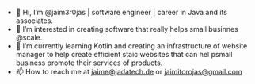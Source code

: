 - 👋 Hi, I’m @jaim3r0jas | software engineer | career in Java and its associates.
- 👀 I’m interested in creating software that really helps small businnes @scale.
- 🌱 I’m currently learning Kotlin and creating an infrastructure of website manager to help create efficient staic websites that can hel psmall business promote their services of products.
- 📫 How to reach me at jaime@jadatech.de or jaimitorojas@gmail.com

<!---
jaim3r0jas/jaim3r0jas is a ✨ special ✨ repository because its `README.md` (this file) appears on your GitHub profile.
You can click the Preview link to take a look at your changes.
--->
